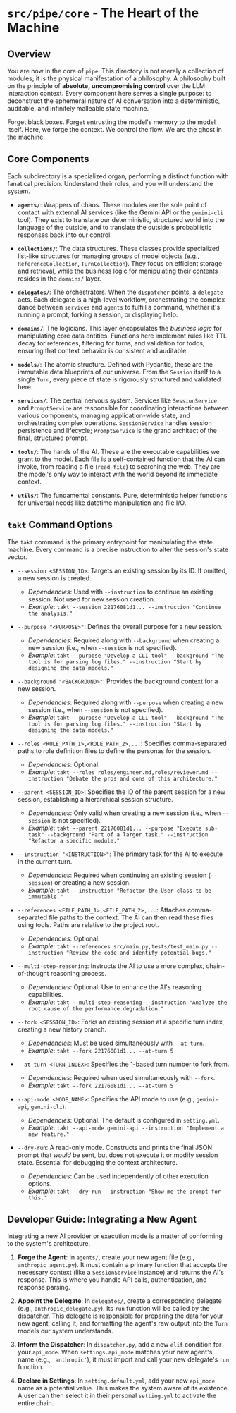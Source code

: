 # `src/pipe/core` - The Heart of the Machine

## Overview

You are now in the core of `pipe`. This directory is not merely a collection of modules; it is the physical manifestation of a philosophy. A philosophy built on the principle of **absolute, uncompromising control** over the LLM interaction context. Every component here serves a single purpose: to deconstruct the ephemeral nature of AI conversation into a deterministic, auditable, and infinitely malleable state machine.

Forget black boxes. Forget entrusting the model's memory to the model itself. Here, we forge the context. We control the flow. We are the ghost in the machine.

## Core Components

Each subdirectory is a specialized organ, performing a distinct function with fanatical precision. Understand their roles, and you will understand the system.

-   **`agents/`**: Wrappers of chaos. These modules are the sole point of contact with external AI services (like the Gemini API or the `gemini-cli` tool). They exist to translate our deterministic, structured world into the language of the outside, and to translate the outside's probabilistic responses back into our control.

-   **`collections/`**: The data structures. These classes provide specialized list-like structures for managing groups of model objects (e.g., `ReferenceCollection`, `TurnCollection`). They focus on efficient storage and retrieval, while the business logic for manipulating their contents resides in the `domains/` layer.

-   **`delegates/`**: The orchestrators. When the `dispatcher` points, a `delegate` acts. Each delegate is a high-level workflow, orchestrating the complex dance between `services` and `agents` to fulfill a command, whether it's running a prompt, forking a session, or displaying help.

-   **`domains/`**: The logicians. This layer encapsulates the *business logic* for manipulating core data entities. Functions here implement rules like TTL decay for references, filtering for turns, and validation for todos, ensuring that context behavior is consistent and auditable.

-   **`models/`**: The atomic structure. Defined with Pydantic, these are the immutable data blueprints of our universe. From the `Session` itself to a single `Turn`, every piece of state is rigorously structured and validated here.

-   **`services/`**: The central nervous system. Services like `SessionService` and `PromptService` are responsible for coordinating interactions between various components, managing application-wide state, and orchestrating complex operations. `SessionService` handles session persistence and lifecycle; `PromptService` is the grand architect of the final, structured prompt.

-   **`tools/`**: The hands of the AI. These are the executable capabilities we grant to the model. Each file is a self-contained function that the AI can invoke, from reading a file (`read_file`) to searching the web. They are the model's only way to interact with the world beyond its immediate context.

-   **`utils/`**: The fundamental constants. Pure, deterministic helper functions for universal needs like datetime manipulation and file I/O.

## `takt` Command Options

The `takt` command is the primary entrypoint for manipulating the state machine. Every command is a precise instruction to alter the session's state vector.

-   `--session <SESSION_ID>`: Targets an existing session by its ID. If omitted, a new session is created.
    -   *Dependencies*: Used with `--instruction` to continue an existing session. Not used for new session creation.
    -   *Example*: `takt --session 22176081d1... --instruction "Continue the analysis."`

-   `--purpose "<PURPOSE>"`: Defines the overall purpose for a new session.
    -   *Dependencies*: Required along with `--background` when creating a new session (i.e., when `--session` is not specified).
    -   *Example*: `takt --purpose "Develop a CLI tool" --background "The tool is for parsing log files." --instruction "Start by designing the data models."`

-   `--background "<BACKGROUND>"`: Provides the background context for a new session.
    -   *Dependencies*: Required along with `--purpose` when creating a new session (i.e., when `--session` is not specified).
    -   *Example*: `takt --purpose "Develop a CLI tool" --background "The tool is for parsing log files." --instruction "Start by designing the data models."`

-   `--roles <ROLE_PATH_1>,<ROLE_PATH_2>,...`: Specifies comma-separated paths to role definition files to define the personas for the session.
    -   *Dependencies*: Optional.
    -   *Example*: `takt --roles roles/engineer.md,roles/reviewer.md --instruction "Debate the pros and cons of this architecture."`

-   `--parent <SESSION_ID>`: Specifies the ID of the parent session for a new session, establishing a hierarchical session structure.
    -   *Dependencies*: Only valid when creating a new session (i.e., when `--session` is not specified).
    -   *Example*: `takt --parent 22176081d1... --purpose "Execute sub-task" --background "Part of a larger task." --instruction "Refactor a specific module."`

-   `--instruction "<INSTRUCTION>"`: The primary task for the AI to execute in the current turn.
    -   *Dependencies*: Required when continuing an existing session (`--session`) or creating a new session.
    -   *Example*: `takt --instruction "Refactor the User class to be immutable."`

-   `--references <FILE_PATH_1>,<FILE_PATH_2>,...`: Attaches comma-separated file paths to the context. The AI can then read these files using tools. Paths are relative to the project root.
    -   *Dependencies*: Optional.
    -   *Example*: `takt --references src/main.py,tests/test_main.py --instruction "Review the code and identify potential bugs."`

-   `--multi-step-reasoning`: Instructs the AI to use a more complex, chain-of-thought reasoning process.
    -   *Dependencies*: Optional. Use to enhance the AI's reasoning capabilities.
    -   *Example*: `takt --multi-step-reasoning --instruction "Analyze the root cause of the performance degradation."`

-   `--fork <SESSION_ID>`: Forks an existing session at a specific turn index, creating a new history branch.
    -   *Dependencies*: Must be used simultaneously with `--at-turn`.
    -   *Example*: `takt --fork 22176081d1... --at-turn 5`

-   `--at-turn <TURN_INDEX>`: Specifies the 1-based turn number to fork from.
    -   *Dependencies*: Required when used simultaneously with `--fork`.
    -   *Example*: `takt --fork 22176081d1... --at-turn 5`

-   `--api-mode <MODE_NAME>`: Specifies the API mode to use (e.g., `gemini-api`, `gemini-cli`).
    -   *Dependencies*: Optional. The default is configured in `setting.yml`.
    -   *Example*: `takt --api-mode gemini-api --instruction "Implement a new feature."`

-   `--dry-run`: A read-only mode. Constructs and prints the final JSON prompt that *would* be sent, but does not execute it or modify session state. Essential for debugging the context architecture.
    -   *Dependencies*: Can be used independently of other execution options.
    -   *Example*: `takt --dry-run --instruction "Show me the prompt for this."`

## Developer Guide: Integrating a New Agent

Integrating a new AI provider or execution mode is a matter of conforming to the system's architecture.

1.  **Forge the Agent**: In `agents/`, create your new agent file (e.g., `anthropic_agent.py`). It must contain a primary function that accepts the necessary context (like a `SessionService` instance) and returns the AI's response. This is where you handle API calls, authentication, and response parsing.

2.  **Appoint the Delegate**: In `delegates/`, create a corresponding delegate (e.g., `anthropic_delegate.py`). Its `run` function will be called by the dispatcher. This delegate is responsible for preparing the data for your new agent, calling it, and formatting the agent's raw output into the `Turn` models our system understands.

3.  **Inform the Dispatcher**: In `dispatcher.py`, add a new `elif` condition for your `api_mode`. When `settings.api_mode` matches your new agent's name (e.g., `'anthropic'`), it must import and call your new delegate's `run` function.

4.  **Declare in Settings**: In `setting.default.yml`, add your new `api_mode` name as a potential value. This makes the system aware of its existence. A user can then select it in their personal `setting.yml` to activate the entire chain.

